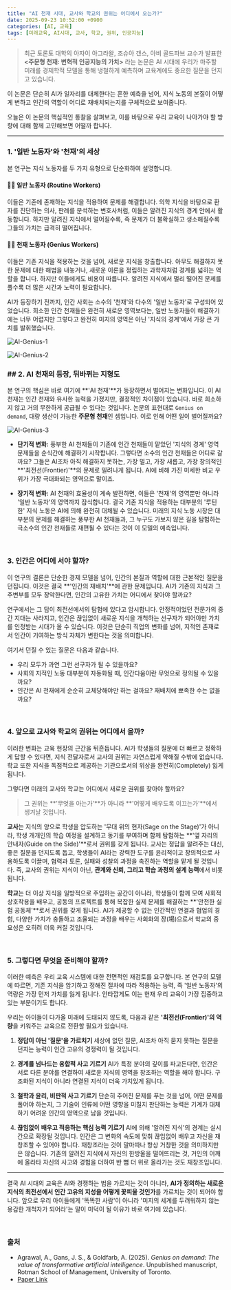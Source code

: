 ```yaml
---
title: "AI 천재 시대, 교사와 학교의 권위는 어디에서 오는가?"
date: 2025-09-23 10:52:00 +0900
categories: [AI, 교육]
tags: [미래교육, AI시대, 교사, 학교, 권위, 인공지능]
---
```


> 최근 토론토 대학의 아자이 아그라왈, 조슈아 갠스, 아비 골드파브 교수가 발표한 **<주문형 천재: 변혁적 인공지능의 가치>** 라는 논문은 AI 시대에 우리가 마주할 미래를 경제학적 모델을 통해 냉철하게 예측하며 교육계에도 중요한 질문을 던지고 있습니다.

이 논문은 단순히 AI가 일자리를 대체한다는 흔한 예측을 넘어, 지식 노동의 본질이 어떻게 변하고 인간의 역할이 어디로 재배치되는지를 구체적으로 보여줍니다.

오늘은 이 논문의 핵심적인 통찰을 살펴보고, 이를 바탕으로 우리 교육이 나아가야 할 방향에 대해 함께 고민해보면 어떨까 합니다.

---

### 1. '일반 노동자'와 '천재'의 세상

본 연구는 지식 노동자를 두 가지 유형으로 단순화하여 설명합니다.

#### 🧑‍💼 일반 노동자 (Routine Workers)

이들은 기존에 존재하는 지식을 적용하여 문제를 해결합니다. 의학 지식을 바탕으로 환자를 진단하는 의사, 판례를 분석하는 변호사처럼, 이들은 알려진 지식의 경계 안에서 활동합니다. 하지만 알려진 지식에서 멀어질수록, 즉 문제가 더 불확실하고 생소해질수록 그들의 가치는 급격히 떨어집니다.

#### 🧑‍🔬 천재 노동자 (Genius Workers)

이들은 기존 지식을 적용하는 것을 넘어, 새로운 지식을 창출합니다. 아무도 해결하지 못한 문제에 대한 해법을 내놓거나, 새로운 이론을 정립하는 과학자처럼 경계를 넓히는 역할을 합니다. 하지만 이들에게도 비용이 따릅니다. 알려진 지식에서 멀리 떨어진 문제를 풀수록 더 많은 시간과 노력이 필요합니다.

AI가 등장하기 전까지, 인간 사회는 소수의 '천재'와 다수의 '일반 노동자'로 구성되어 있었습니다. 희소한 인간 천재들은 완전히 새로운 영역보다는, 일반 노동자들이 해결하기에는 너무 어렵지만 그렇다고 완전히 미지의 영역은 아닌 '지식의 경계'에서 가장 큰 가치를 발휘했습니다.

![AI-Genius-1](/assets/AI-Genius-1.png)

![AI-Genius-2](/assets/AI-Genius-2.png)
<br>

### ## 2. AI 천재의 등장, 뒤바뀌는 지형도

본 연구의 핵심은 바로 여기에 **'AI 천재'**가 등장하면서 벌어지는 변화입니다. 이 AI 천재는 인간 천재와 유사한 능력을 가졌지만, 결정적인 차이점이 있습니다. 바로 희소하지 않고 거의 무한하게 공급될 수 있다는 것입니다. 논문의 표현대로 `Genius on demand`, 대량 생산이 가능한 **주문형 천재**인 셈입니다. 이로 인해 어떤 일이 벌어질까요?

![AI-Genius-3](/assets/AI-Genius-3.png)
<br>

- **단기적 변화:** 풍부한 AI 천재들이 기존에 인간 천재들이 맡았던 '지식의 경계' 영역 문제들을 순식간에 해결하기 시작합니다. 그렇다면 소수의 인간 천재들은 어디로 갈까요? 그들은 AI조차 아직 해결하지 못하는, 가장 멀고, 가장 새롭고, 가장 창의적인 **'최전선(Frontier)'**의 문제로 밀려나게 됩니다. AI에 비해 가진 미세한 비교 우위가 가장 극대화되는 영역으로 말이죠.

- **장기적 변화:** AI 천재의 효율성이 계속 발전하면, 이들은 '천재'의 영역뿐만 아니라 '일반 노동자'의 영역까지 잠식합니다. 결국 기존 지식을 적용하는 대부분의 '루틴한' 지식 노동은 AI에 의해 완전히 대체될 수 있습니다. 미래의 지식 노동 시장은 대부분의 문제를 해결하는 풍부한 AI 천재들과, 그 누구도 가보지 않은 길을 탐험하는 극소수의 인간 천재들로 재편될 수 있다는 것이 이 모델의 예측입니다.

<br>

### 3. 인간은 어디에 서야 할까?

이 연구의 결론은 단순한 경제 모델을 넘어, 인간의 본질과 역할에 대한 근본적인 질문을 던집니다. 이것은 결국 **'인간의 재배치'**에 관한 문제입니다. AI가 기존의 지식과 그 주변부를 모두 장악한다면, 인간의 고유한 가치는 어디에서 찾아야 할까요?

연구에서는 그 답이 최전선에서의 탐험에 있다고 암시합니다. 안정적이었던 전문가의 중간 지대는 사라지고, 인간은 끊임없이 새로운 지식을 개척하는 선구자가 되어야만 가치를 인정받는 시대가 올 수 있습니다. 이것은 단순히 직업의 변화를 넘어, 지적인 존재로서 인간이 기여하는 방식 자체가 변한다는 것을 의미합니다.

여기서 던질 수 있는 질문은 다음과 같습니다.
* 우리 모두가 과연 그런 선구자가 될 수 있을까요?
* 사회의 지적인 노동 대부분이 자동화될 때, 인간다움이란 무엇으로 정의될 수 있을까요?
* 인간은 AI 천재에게 순순히 교체당해야만 하는 걸까요? 재배치에 뾰족한 수는 없을까요?

<br>

### 4. 앞으로 교사와 학교의 권위는 어디에서 올까?

이러한 변화는 교육 현장의 근간을 뒤흔듭니다. AI가 학생들의 질문에 더 빠르고 정확하게 답할 수 있다면, 지식 전달자로서 교사의 권위는 자연스럽게 약해질 수밖에 없습니다. 학교 또한 지식을 독점적으로 제공하는 기관으로서의 위상을 완전히(Completely) 잃게 됩니다.

그렇다면 미래의 교사와 학교는 어디에서 새로운 권위를 찾아야 할까요?
> 그 권위는 **'무엇을 아는가'**가 아니라 **'어떻게 배우도록 이끄는가'**에서 생겨날 것입니다.

**교사**는 지식의 양으로 학생을 압도하는 '무대 위의 현자(Sage on the Stage)'가 아니라, 학생 개개인의 학습 여정을 설계하고 동기를 부여하며 함께 탐험하는 **'옆 자리의 안내자(Guide on the Side)'**로서 권위를 갖게 됩니다. 교사는 정답을 알려주는 대신, 좋은 질문을 던지도록 돕고, 학생들이 AI라는 강력한 도구를 윤리적이고 창의적으로 사용하도록 이끌며, 협력과 토론, 실패와 성찰의 과정을 촉진하는 역할을 맡게 될 것입니다. 즉, 교사의 권위는 지식이 아닌, **관계와 신뢰, 그리고 학습 과정의 설계 능력**에서 비롯됩니다.

**학교**는 더 이상 지식을 일방적으로 주입하는 공간이 아니라, 학생들이 함께 모여 사회적 상호작용을 배우고, 공동의 프로젝트를 통해 복잡한 실제 문제를 해결하는 **'안전한 실험 공동체'**로서 권위를 갖게 됩니다. AI가 제공할 수 없는 인간적인 연결과 협업의 경험, 다양한 가치가 충돌하고 조율되는 과정을 배우는 사회화의 장(場)으로서 학교의 중요성은 오히려 더욱 커질 것입니다.

<br>

### 5. 그렇다면 무엇을 준비해야 할까?

이러한 예측은 우리 교육 시스템에 대한 전면적인 재검토를 요구합니다. 본 연구의 모델에 따르면, 기존 지식을 암기하고 정해진 절차에 따라 적용하는 능력, 즉 '일반 노동자'의 역량은 가장 먼저 가치를 잃게 됩니다. 안타깝게도 이는 현재 우리 교육이 가장 집중하고 있는 부분이기도 합니다.

우리는 아이들이 다가올 미래에 도태되지 않도록, 다음과 같은 **'최전선(Frontier)'의 역량**을 키워주는 교육으로 전환할 필요가 있습니다.

1.  **정답이 아닌 '질문'을 가르치기**
    세상에 없던 질문, AI조차 아직 묻지 못하는 질문을 던지는 능력이 인간 고유의 경쟁력이 될 것입니다.

2.  **경계를 넘나드는 융합적 사고 기르기**
    AI가 특정 분야의 깊이를 파고든다면, 인간은 서로 다른 분야를 연결하여 새로운 지식의 영역을 창조하는 역할을 해야 합니다. 구조화된 지식이 아니라 연결된 지식이 더욱 가치있게 됩니다.

3.  **철학과 윤리, 비판적 사고 기르기**
    단순히 주어진 문제를 푸는 것을 넘어, 어떤 문제를 풀어야 하는지, 그 기술이 인류에 어떤 영향을 미칠지 판단하는 능력은 기계가 대체하기 어려운 인간의 영역으로 남을 것입니다.

4.  **끊임없이 배우고 적응하는 핵심 능력 기르기**
    AI에 의해 '알려진 지식'의 경계는 실시간으로 확장될 것입니다. 인간은 그 변화의 속도에 맞춰 끊임없이 배우고 자신을 재창조할 수 있어야 합니다. 재창조라는 것이 말마따나 항상 거창한 것을 의미하지만은 않습니다. 기존의 알려진 지식에서 자신의 한방울을 떨어뜨리는 것, 거인의 어깨에 올라타 자신의 사고와 경험을 더하여 반 뼘 더 위로 올라가는 것도 재창조입니다.

---

결국 AI 시대의 교육은 AI와 경쟁하는 법을 가르치는 것이 아니라, **AI가 정의하는 새로운 지식의 최전선에서 인간 고유의 지성을 어떻게 꽃피울 것인가**를 가르치는 것이 되어야 합니다. 앞으로 우리 아이들에게 '똑똑한 사람'이 아니라 '미지의 세계를 두려워하지 않는 용감한 개척자가 되어라'는 말이 미덕이 될 이유가 바로 여기에 있습니다.

<br>

### 출처
- Agrawal, A., Gans, J. S., & Goldfarb, A. (2025). *Genius on demand: The value of transformative artificial intelligence*. Unpublished manuscript, Rotman School of Management, University of Toronto.
- [Paper Link](https://conference.nber.org/conf_papers/f227491.pdf)
